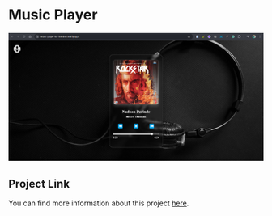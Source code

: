 # Music Player

![Screenshot](img/Project.png)

## Project Link
You can find more information about this project [here](https://music-player-for-freetime.netlify.app/).
